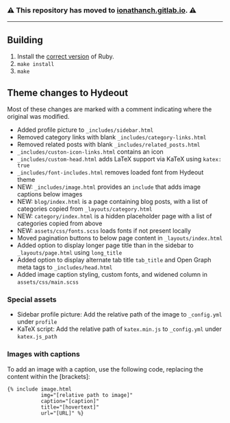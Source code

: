 ### ⚠️ This repository has moved to [ionathanch.gitlab.io](https://gitlab.com/ionathanch/ionathanch.gitlab.io/). ⚠️

<hr/>

## Building
1. Install the [correct version](https://pages.github.com/versions/) of Ruby.
2. `make install`
3. `make`

## Theme changes to Hydeout
Most of these changes are marked with a comment indicating where the original was modified.
* Added profile picture to `_includes/sidebar.html`
* Removed category links with blank `_includes/category-links.html`
* Removed related posts with blank `_includes/related_posts.html`
* `_includes/custon-icon-links.html` contains an icon
* `_includes/custom-head.html` adds LaTeX support via KaTeX using `katex: true`
* `_includes/font-includes.html` removes loaded font from Hydeout theme
* NEW: `_includes/image.html` provides an `include` that adds image captions below images
* NEW: `blog/index.html` is a page containing blog posts, with a list of categories copied from `_layouts/category.html`
* NEW: `category/index.html` is a hidden placeholder page with a list of categories copied from above
* NEW: `assets/css/fonts.scss` loads fonts if not present locally
* Moved pagination buttons to below page content in `_layouts/index.html`
* Added option to display longer page title than in the sidebar to `_layouts/page.html` using `long_title`
* Added option to display alternate tab title `tab_title` and Open Graph meta tags to `_includes/head.html`
* Added image caption styling, custom fonts, and widened column in `assets/css/main.scss`

### Special assets
* Sidebar profile picture: Add the relative path of the image to `_config.yml` under `profile`
* KaTeX script: Add the relative path of `katex.min.js` to `_config.yml` under `katex.js_path`

### Images with captions
To add an image with a caption, use the following code, replacing the content within the [brackets]:

```liquid
{% include image.html
           img="[relative path to image]"
           caption="[caption]"
           title="[hovertext]"
           url="[URL]" %}
```
